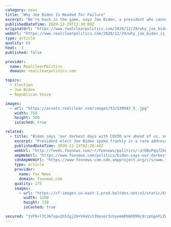 ```yaml
---
category: news
title: "Why Joe Biden Is Headed for Failure"
excerpt: "We're back in the game, says Joe Biden, a president who cannot take his dog for a walk without falling over it and twisting his ankle. He will lose his footing in the first foreign-policy crisis that comes along."
publishedDateTime: 2020-12-29T12:30:00Z
originalUrl: "https://www.realclearpolitics.com/2020/12/29/why_joe_biden_is_headed_for_failure_532188.html#!"
webUrl: "https://www.realclearpolitics.com/2020/12/29/why_joe_biden_is_headed_for_failure_532188.html#!"
type: article
quality: 65
heat: -1
published: false

provider:
  name: RealClearPolitics
  domain: realclearpolitics.com

topics:
  - Election
  - Joe Biden
  - Republican Voice

images:
  - url: "https://assets.realclear.com/images/53/530942_5_.jpg"
    width: 750
    height: 500
    isCached: true

related:
  - title: "Biden says 'our darkest days with COVID are ahead of us, not behind us'"
    excerpt: "President-elect Joe Biden spoke frankly in a rare address on the bleak reality of COVID-19 in the U.S., telling Americans \"Our darkest days…are ahead of us, not behind us,\" during remarks on Tuesday. "
    publishedDateTime: 2020-12-23T02:26:44Z
    webUrl: "http://feeds.foxnews.com/~r/foxnews/politics/~3/OBsPqq72k8A/biden-says-our-darkest-days-with-covid-are-ahead-of-us-not-behind-us"
    ampWebUrl: "https://www.foxnews.com/politics/biden-says-our-darkest-days-with-covid-are-ahead-of-us-not-behind-us.amp"
    cdnAmpWebUrl: "https://www-foxnews-com.cdn.ampproject.org/c/s/www.foxnews.com/politics/biden-says-our-darkest-days-with-covid-are-ahead-of-us-not-behind-us.amp"
    type: article
    provider:
      name: Fox News
      domain: foxnews.com
    quality: 175
    images:
      - url: "https://cf-images.us-east-1.prod.boltdns.net/v1/static/694940094001/814418a1-08c9-4bed-b7c7-fdab0625619e/0c6fe622-1cb6-4599-a598-7e8010fec20a/1280x720/match/image.jpg"
        width: 1280
        height: 720
        isCached: true

secured: "1VFb+l7CJ67xpu1h5Jgj2U+V4aVitIKexer3cUyemmEK6K999c8rzpGgoFiZny8auYXHBkapLVAbCY/jk3uiXhxwdiClrbzJnU5NBHpNIuYUFE7ZqVSkJl1Ia0x/8STsHoXdanCKSMfKPp69/jIY4pfr9lp2MVL1tlaJkHJIxNp4PJLiz1W3MPV0uJ1jw6jO/oMRh+ZlaIGzppxZqxK3+RcHwf4t7uYPN7/c0Sm3qSbHnVTh2QWSUOpc1Mt7y2Iis0ktK66oWQiVDE7Do8JtnYTSwXRfXsL0OmXFY42t2OhI/5zgSatQLoEaJyK34bxjc+ipK+pTAJgedu+uz7rTWkwgrDnuLIZ9AOSbV+tG+0Y=;H29VpLdFdrfw7mq0tDC7Ew=="
---
```



